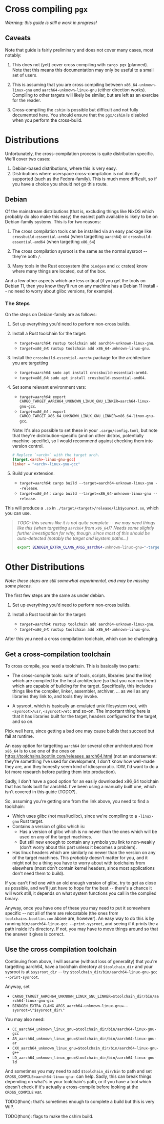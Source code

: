 # Cross compiling `pgx`

*Warning: this guide is still a work in progress!*

## Caveats

Note that guide is fairly preliminary and does not cover many cases, most notably:

1. This does not (yet) cover cross compiling with `cargo pgx` (planned). Note that this means this documentation may only be useful to a small set of users.

2. This is assuming that you are cross compiling between `x86_64-unknown-linux-gnu` and `aarch64-unknown-linux-gnu` (either direction works). Compiling to other targets will likely be similar, but are left as an exercise for the reader.

3. Cross-compiling the `cshim` is possible but difficult and not fully documented here. You should ensure that the `pgx/cshim` is disabled when you perform the cross-build.

# Distributions

Unfortunately, the cross-compilation process is quite distribution specific. We'll cover two cases:

1. Debian-based distributions, where this is very easy.
2. Distributions where userspace cross-compilation is not directly supported (such as the Fedora-family). This is much more difficult, so if you have a choice you should not go this route.

## Debian

Of the mainstream distributions (that is, excluding things like NixOS which probably do also make this easy) the easiest path available is likely to be on Debian-family systems. This is for two reasons:

1. The cross compilation tools can be installed via an easy package like `crossbuild-essential-arm64` (when targetting `aarch64`) or `crossbuild-essential-amd64` (when targetting `x86_64`)

2. The cross compilation sysroot is the same as the normal sysroot -- they're both `/`.

3. Many tools in the Rust ecosystem (the `bindgen` and `cc` crates) know where many things are located, out of the box.

And a few other aspects which are less critical (if you get the tools on Debian 11, then you know they'll run on any machine has a Debian 11 install -- no need to worry about glibc versions, for example).

### The Steps

On the steps on Debian-family are as follows:

1. Set up everything you'd need to perform non-cross builds.

2. Install a Rust toolchain for the target:
    - *`target=aarch64`*: `rustup toolchain add aarch64-unknown-linux-gnu`.
    - *`target=x86_64`*: `rustup toolchain add x86_64-unknown-linux-gnu`.

3. Install the `crossbuild-essential-<arch>` package for the architecture you are targetting
    - *`target=aarch64`*: `sudo apt install crossbuild-essential-arm64`.
    - *`target=x86_64`*: `sudo apt install crossbuild-essential-amd64`.

4. Set some relevant environment vars:
    - *`target=aarch64`*: `export CARGO_TARGET_AARCH64_UNKNOWN_LINUX_GNU_LINKER=aarch64-linux-gnu-gcc`.
    - *`target=x86_64 `*: `export CARGO_TARGET_X86_64_UNKNOWN_LINUX_GNU_LINKER=x86_64-linux-gnu-gcc`.

    Note: It's also possible to set these in your `.cargo/config.toml`, but note that they're distribution-specific (and on other distros, potentially machine-specific), so I would recommend against checking them into version control.
    ```toml
    # Replace `<arch>` with the target arch.
    [target.<arch>-linux-gnu-gcc]
    linker = "<arch>-linux-gnu-gcc"
    ```

5. Build your extension.
    - *`target=aarch64`*: `cargo build --target=aarch64-unknown-linux-gnu --release`.
    - *`target=x86_64 `*: `cargo build --target=x86_64-unknown-linux-gnu --release`.

This will produce a `.so` in `./target/<target>/release/lib$yourext.so`, which you can use.

> *TODO: this seems like it is not quite complete -- we may need things like this (when targetting `aarch64` from `x86_64`)? Needs some slightly further investigation for _why_, though, since most of this should be auto-detected (notably the target and isystem paths...)*
>
> ```sh
> export BINDGEN_EXTRA_CLANG_ARGS_aarch64-unknown-linux-gnu="-target aarch64-unknown-linux-gnu -isystem /usr/aarch64-linux-gnu/include/ -ccc-gcc-name aarch64-linux-gnu-gcc"
> ```

# Other Distributions

*Note: these steps are still somewhat experimental, and may be missing some pieces.*

The first few steps are the same as under debian.

1. Set up everything you'd need to perform non-cross builds.

2. Install a Rust toolchain for the target:
    - *`target=aarch64`*: `rustup toolchain add aarch64-unknown-linux-gnu`.
    - *`target=x86_64`*: `rustup toolchain add x86_64-unknown-linux-gnu`.

After this you need a cross compilation toolchain, which can be challenging.

## Get a cross-compilation toolchain

To cross compile, you need a toolchain. This is basically two parts:

- The cross-compile tools: suite of tools, scripts, libraries (and the like) which are compiled for the host architecture (so that you can run them) which are capable of building for the target. Specifically, this includes things like the compiler, linker, assembler, archiver, ... as well as any libraries they link to, and tools they invoke.

- A sysroot, which is basically an emulated unix filesystem root, with `<sysroot>/usr`, `<sysroot>/etc` and so-on. The important thing here is that it has libraries built for the target, headers configured for the target, and so on.

Pick well here, since getting a bad one may cause builds that succeed but fail at runtime.

An easy option for targetting `aarch64` (or several other architectures) from `x86_64` is to use one of the ones on <https://toolchains.bootlin.com/releases_aarch64.html> (not an endorsement: they're something I've used for development, I don't know how well-made they are, and they honestly seem kind of idiosyncratic. IOW, I'd want to do a lot more research before putting them into production).

Sadly, I don't have a good option for an easily downloaded x86_64 toolchain that has tools built for aarch64. I've been using a manually built one, which isn't covered in this guide (TODO?).

So, assuming you're getting one from the link above, you need to find a toolchain:
- Which uses glibc (not musl/uclibc), since we're compiling to a `-linux-gnu` Rust target.
- Contains a version of glibc which is:
    - Has a version of glibc which is no newer than the ones which will be used on any of the target machines.
    - But still new enough to contain any symbols you link to non-weakly (don't worry about this part unless it becomes a problem).
- Has linux headers which are similarly no newer than the version on any of the target machines. This *probably* doesn't matter for you, and it might not be a thing you have to worry about with toolchains from elsewhere (most don't contain kernel headers, since most applications don't need them to build).

If you can't find one with an old enough version of glibc, try to get as close as possible, and we'll just have to hope for the best -- there's a chance it will work still, it depends on what system functions you call in the compiled binary.

Anyway, once you have one of these you may need to put it somewhere specific -- not all of them are relocatable (the ones from `toolchains.bootlin.com` above are, however). An easy way to do this is by running `bin/aarch64-linux-gcc --print-sysroot`, and seeing if it prints the a path inside it's directory. If not, you may have to move things around so that the answer it gives is correct.

## Use the cross compilation toolchain

Continuing from above, I will assume (without loss of generality) that you're targetting aarch64, have a toolchain directory at `$toolchain_dir` and your sysroot is at `$sysroot_dir` -- try `$toolchain_dir/bin/aarch64-linux-gnu-gcc --print-sysroot`.

Anyway, set

- `CARGO_TARGET_AARCH64_UNKNOWN_LINUX_GNU_LINKER=$toolchain_dir/bin/aarch64-linux-gnu-gcc`
- `BINDGEN_EXTRA_CLANG_ARGS_aarch64-unknown-linux-gnu=--sysroot=\"$sysroot_dir\"`

You may also need:
- `CC_aarch64_unknown_linux_gnu=$toolchain_dir/bin/aarch64-linux-gnu-gcc`
- `AR_aarch64_unknown_linux_gnu=$toolchain_dir/bin/aarch64-linux-gnu-ar`
- `CXX_aarch64_unknown_linux_gnu=$toolchain_dir/bin/aarch64-linux-gnu-g++`
- `LD_aarch64_unknown_linux_gnu=$toolchain_dir/bin/aarch64-linux-gnu-ld`

And sometimes you may need to add `$toolchain_dir/bin` to path and set `CROSS_COMPILE=aarch64-linux-gnu-` can help. Sadly, this can break things depending on what's in your toolchain's path, or if you have a tool which doesn't check if it's actually a cross-compile before looking at the `CROSS_COMPILE` var.

TODO(thom): that's sometimes enough to complete a build but this is very WIP.

TODO(thom): flags to make the cshim build.
